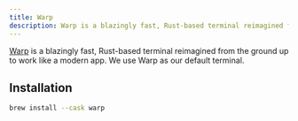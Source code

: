 ```yaml
---
title: Warp
description: Warp is a blazingly fast, Rust-based terminal reimagined from the ground up to work like a modern app.
---
```


[Warp](https://www.warp.dev/) is a blazingly fast, Rust-based terminal reimagined from the ground up to work like a modern app.
We use Warp as our default terminal.

## Installation

```bash
brew install --cask warp
```

